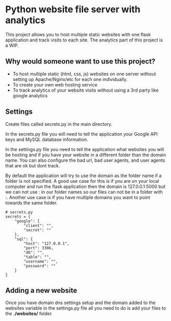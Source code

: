 # Python website file server with analytics

This project allows you to host multiple static websites with one flask application and track visits to each site. The analytics part of this project is a WIP.

## Why would someone want to use this project?
* To host multiple static (html, css, js) websites on one server without setting up Apache/Nginx/etc for each one individually.
* To create your own web hosting service
* To track analytics of your website visits without using a 3rd party like google analytics

## Settings
Create files called secrets.py in the main directory.

In the secrets.py file you will need to tell the application your Google API keys and MySQL database information.

In the settings.py file you need to tell the application what websites you will be hosting and if you have your website in a different folder than the domain name. You can also configure the bad url, bad user agents, and user agents that are ok but dont track.

By default the application will try to use the domain as the folder name if a folder is not specified. A good use case for this is if you are on your local computer and run the flask application then the domain is 127.0.0.1:5000 but we can not use : in our folder names so our files can not be in a folder with :. Another use case is if you have multiple domains you want to point towards the same folder.


```
# secrets.py
secrets = {
    "google": {
        "client": "",
        "secret": ""
    },
    "sql": {
        "host": "127.0.0.1",
        "port": 3306,
        "db": "",
        "table": "",
        "username": "",
        "password": ""
    }
}
```

## Adding a new website
Once you have domain dns settings setup and the domain added to the websites variable in the settings.py file all you need to do is add your files to the **./websites/** folder.